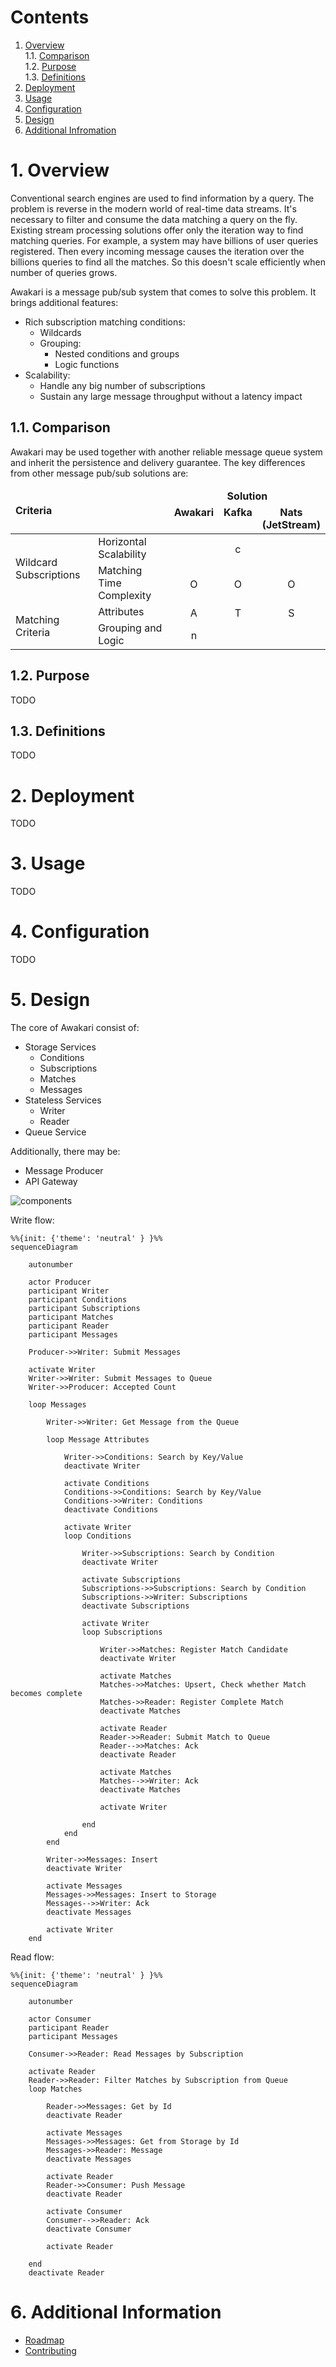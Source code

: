 # Contents

1. [Overview](#1-overview)<br/>
   1.1. [Comparison](#11-comparison)<br/>
   1.2. [Purpose](#12-purpose)<br/>
   1.3. [Definitions](#13-definitions)<br/>
2. [Deployment](#2-deployment)<br/>
3. [Usage](#3-usage)<br/>
4. [Configuration](#4-configuration)<br/>
5. [Design](#5-design)<br/>
6. [Additional Infromation](#6-additional-information)<br/>

# 1. Overview

Conventional search engines are used to find information by a query. 
The problem is reverse in the modern world of real-time data streams.
It's necessary to filter and consume the data matching a query on the fly.
Existing stream processing solutions offer only the iteration way to find matching queries.
For example, a system may have billions of user queries registered.
Then every incoming message causes the iteration over the billions queries to find all the matches.
So this doesn't scale efficiently when number of queries grows.

Awakari is a message pub/sub system that comes to solve this problem.
It brings additional features:
* Rich subscription matching conditions: 
  * Wildcards
  * Grouping:
    * Nested conditions and groups 
    * Logic functions
* Scalability:
  * Handle any big number of subscriptions
  * Sustain any large message throughput without a latency impact

## 1.1. Comparison

Awakari may be used together with another reliable message queue system and inherit the persistence and delivery 
guarantee. The key differences from other message pub/sub solutions are:
<table>
    <thead>
        <tr>
            <td rowspan="2" colspan="2"><b>Criteria</b></td>
            <td colspan="4" align="center"><b>Solution</b></td>
        </tr>
        <tr>
            <td align="center" valign="top"><b>Awakari</b></td>
            <td align="center" valign="top"><b>Kafka</b></td>
            <td align="center" valign="top"><b>Nats<br/>(JetStream)</b></td>
        </tr>
    </thead>
    <tbody>
        <tr>
            <td rowspan="2">Wildcard Subscriptions</td>
            <td>Horizontal Scalability</td>
            <td align="center"><img width="16px" src="icon-yes.svg" title=""/></td>
            <td align="center"><img width="16px" src="icon-no.svg" title="consumer- side topic matching"/></td>
            <td align="center"><img width="16px" src="icon-yes.svg" title=""/></td>
        </tr>
        <tr>
            <td>Matching Time Complexity</td>
            <td align="center"><img width="16px" src="icon-yes.svg" title="O(log(N)) for kiwi-tree subscriptions"/></td>
            <td align="center"><img width="16px" src="icon-no.svg" title="O(N)"/></td>
            <td align="center"><img width="16px" src="icon-no.svg" title="O(N)"/></td>
        </tr>
        <tr>
            <td rowspan="2">Matching Criteria</td> 
            <td>Attributes</td>
            <td align="center"><img width="16px" src="icon-yes.svg" title="Any metadata (key/value)"/></td>
            <td align="center"><img width="16px" src="icon-no.svg" title="Topic only"/></td>
            <td align="center"><img width="16px" src="icon-no.svg" title="Subject only"/></td>
        </tr>
        <tr>
            <td>Grouping and Logic</td>
            <td align="center"><img width="16px" src="icon-yes.svg" title="nested arbitrary groups + logic and/or/xor"/></td>
            <td align="center"><img width="16px" src="icon-no.svg" title=""/></td>
            <td align="center"><img width="16px" src="icon-no.svg" title=""/></td>
        </tr>
    </tbody>
</table>

## 1.2. Purpose

TODO

## 1.3. Definitions

TODO

# 2. Deployment

TODO

# 3. Usage

TODO

# 4. Configuration

TODO

# 5. Design

The core of Awakari consist of: 
* Storage Services
  * Conditions
  * Subscriptions
  * Matches
  * Messages
* Stateless Services
  * Writer
  * Reader
* Queue Service

Additionally, there may be:
* Message Producer
* API Gateway

![components](components.png)

Write flow: 

```mermaid
%%{init: {'theme': 'neutral' } }%%
sequenceDiagram

    autonumber

    actor Producer
    participant Writer
    participant Conditions
    participant Subscriptions
    participant Matches
    participant Reader
    participant Messages

    Producer->>Writer: Submit Messages
    
    activate Writer
    Writer->>Writer: Submit Messages to Queue
    Writer->>Producer: Accepted Count
    
    loop Messages
    
        Writer->>Writer: Get Message from the Queue
        
        loop Message Attributes
        
            Writer->>Conditions: Search by Key/Value
            deactivate Writer
            
            activate Conditions
            Conditions->>Conditions: Search by Key/Value
            Conditions->>Writer: Conditions
            deactivate Conditions
            
            activate Writer
            loop Conditions
                
                Writer->>Subscriptions: Search by Condition
                deactivate Writer
                
                activate Subscriptions
                Subscriptions->>Subscriptions: Search by Condition
                Subscriptions->>Writer: Subscriptions
                deactivate Subscriptions
                
                activate Writer
                loop Subscriptions
                    
                    Writer->>Matches: Register Match Candidate
                    deactivate Writer
                    
                    activate Matches
                    Matches->>Matches: Upsert, Check whether Match becomes complete
                    Matches->>Reader: Register Complete Match
                    deactivate Matches
                    
                    activate Reader
                    Reader->>Reader: Submit Match to Queue
                    Reader-->>Matches: Ack
                    deactivate Reader
                    
                    activate Matches
                    Matches-->>Writer: Ack
                    deactivate Matches
                    
                    activate Writer
                    
                end
            end
        end
        
        Writer->>Messages: Insert
        deactivate Writer
        
        activate Messages
        Messages->>Messages: Insert to Storage
        Messages-->>Writer: Ack
        deactivate Messages
        
        activate Writer
    end
```

Read flow:

```mermaid
%%{init: {'theme': 'neutral' } }%%
sequenceDiagram

    autonumber

    actor Consumer
    participant Reader
    participant Messages

    Consumer->>Reader: Read Messages by Subscription

    activate Reader
    Reader->>Reader: Filter Matches by Subscription from Queue
    loop Matches

        Reader->>Messages: Get by Id
        deactivate Reader
    
        activate Messages
        Messages->>Messages: Get from Storage by Id
        Messages->>Reader: Message
        deactivate Messages
        
        activate Reader
        Reader->>Consumer: Push Message
        deactivate Reader

        activate Consumer
        Consumer-->>Reader: Ack
        deactivate Consumer
        
        activate Reader
    
    end
    deactivate Reader
```

# 6. Additional Information

* [Roadmap](ROADMAP.md)
* [Contributing](CONTRIBUTING.md)
